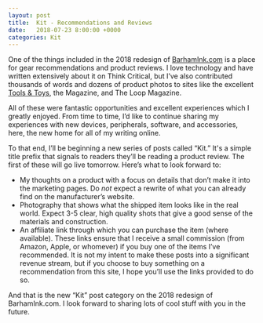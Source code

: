 ```yaml
---
layout: post
title:  Kit - Recommendations and Reviews
date:   2018-07-23 8:00:00 +0000
categories: Kit
---
```


One of the things included in the 2018 redesign of [BarhamInk.com](barhamink.com) is a place for gear recommendations and product reviews. I love technology and have written extensively about it on Think Critical, but I’ve also contributed thousands of words and dozens of product photos to sites like the excellent [Tools & Toys](http://toolsandtoys.net/author/natebarham/ "Tools & Toys Author Page for Nate Barham"), the Magazine, and The Loop Magazine.

All of these were fantastic opportunities and excellent experiences which I greatly enjoyed. From time to time, I’d like to continue sharing my experiences with new devices, peripherals, software, and accessories, here, the new home for all of my writing online.

To that end, I’ll be beginning a new series of posts called “Kit.” It's a simple title prefix that signals to readers they’ll be reading a product review. The first of these will go live tomorrow. Here’s what to look forward to:

- My thoughts on a product with a focus on details that don’t make it into the marketing pages. Do *not* expect a rewrite of what you can already find on the manufacturer’s website.
- Photography that shows what the shipped item looks like in the real world. Expect 3-5 clear, high quality shots that give a good sense of the materials and construction.
- An affiliate link through which you can purchase the item (where available). These links ensure that I receive a small commission (from Amazon, Apple, or whomever) if you buy one of the items I’ve recommended. It is not my intent to make these posts into a significant revenue stream, but if you choose to buy something on a recommendation from this site, I hope you’ll use the links provided to do so.

And that is the new “Kit” post category on the 2018 redesign of BarhamInk.com. I look forward to sharing lots of cool stuff with you in the future.